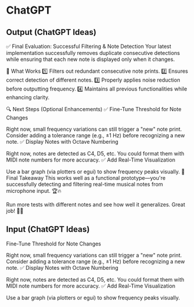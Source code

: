 # ChatGPT

## Output (ChatGPT Ideas)

✅ Final Evaluation: Successful Filtering & Note Detection
Your latest implementation successfully removes duplicate consecutive detections while ensuring that each new note is displayed only when it changes.

🚀 What Works
1️⃣ Filters out redundant consecutive note prints.
2️⃣ Ensures correct detection of different notes.
3️⃣ Properly applies noise reduction before outputting frequency.
4️⃣ Maintains all previous functionalities while enhancing clarity.

🔍 Next Steps (Optional Enhancements)
✅ Fine-Tune Threshold for Note Changes

Right now, small frequency variations can still trigger a "new" note print.
Consider adding a tolerance range (e.g., ±1 Hz) before recognizing a new note.
✅ Display Notes with Octave Numbering

Right now, notes are detected as C4, D5, etc.
You could format them with MIDI note numbers for more accuracy.
✅ Add Real-Time Visualization

Use a bar graph (via plotters or egui) to show frequency peaks visually.
🚀 Final Takeaway
This works well as a functional prototype—you're successfully detecting and filtering real-time musical notes from microphone input. 🏆🔥

Run more tests with different notes and see how well it generalizes. Great job! 🎵🚀

## Input (ChatGPT Ideas)

Fine-Tune Threshold for Note Changes

Right now, small frequency variations can still trigger a "new" note print.
Consider adding a tolerance range (e.g., ±1 Hz) before recognizing a new note.
✅ Display Notes with Octave Numbering

Right now, notes are detected as C4, D5, etc.
You could format them with MIDI note numbers for more accuracy.
✅ Add Real-Time Visualization

Use a bar graph (via plotters or egui) to show frequency peaks visually.

